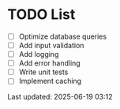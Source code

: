 # TODO List

- [ ] Optimize database queries
- [ ] Add input validation
- [ ] Add logging
- [ ] Add error handling
- [ ] Write unit tests
- [ ] Implement caching

Last updated: 2025-06-19 03:12
